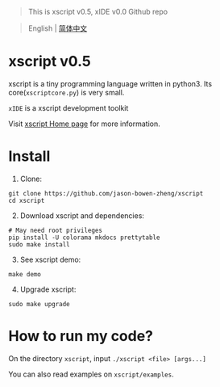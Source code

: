 > This is xscript v0.5, xIDE v0.0 Github repo

> English | [简体中文](./README-zh_cn.md)

# xscript v0.5
xscript is a tiny programming language written in python3. Its core(`xscriptcore.py`) is very small.

`xIDE` is a xscript development toolkit

Visit [xscript Home page](https://jason-bowen-zheng.github.io/xscript) for more information.

# Install
1. Clone:
```shell
git clone https://github.com/jason-bowen-zheng/xscript
cd xscript
```

2. Download xscript and dependencies:
```shell
# May need root privileges
pip install -U colorama mkdocs prettytable
sudo make install
```

3. See xscript demo:
```shell
make demo
```

4. Upgrade xscript:
```shell
sudo make upgrade
```

# How to run my code?
On the directory `xscript`, input `./xscript <file> [args...]`

You can also read examples on `xscript/examples`.

